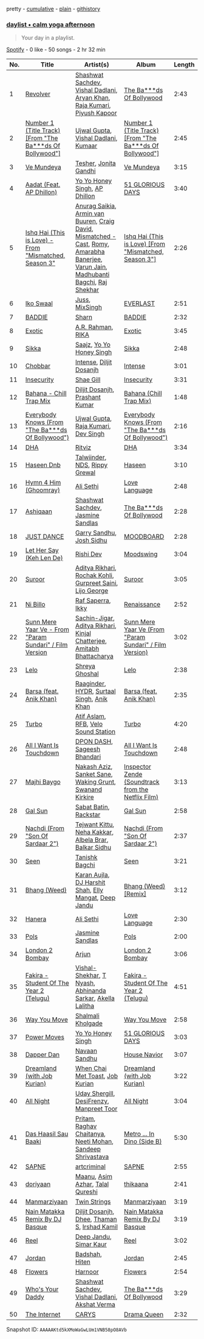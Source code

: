 pretty - [cumulative](/playlists/cumulative/37i9dQZF1EP6YuccBxUcC1.md) - [plain](/playlists/plain/37i9dQZF1EP6YuccBxUcC1) - [githistory](https://github.githistory.xyz/mdn522/spotify-playlist-archive/blob/main/playlists/plain/37i9dQZF1EP6YuccBxUcC1)

### [daylist • calm yoga afternoon](https://open.spotify.com/playlist/37i9dQZF1EP6YuccBxUcC1)

> Your day in a playlist.

[Spotify](https://open.spotify.com/user/spotify) - 0 like - 50 songs - 2 hr 32 min

| No. | Title | Artist(s) | Album | Length |
|---|---|---|---|---|
| 1 | [Revolver](https://open.spotify.com/track/00BrhcHwrhDQKfxt7VpYg8) | [Shashwat Sachdev](https://open.spotify.com/artist/465OXuCU8YZNmVG1leLwQ9), [Vishal Dadlani](https://open.spotify.com/artist/6CXEwIaXYfVJ84biCxqc9k), [Aryan Khan](https://open.spotify.com/artist/61gOxq7Ufie0TwQ5NzdG6F), [Raja Kumari](https://open.spotify.com/artist/5cBFMoMgcAt03YL2r0tS25), [Piyush Kapoor](https://open.spotify.com/artist/3QSkMsj71gq33qVAGpXNp8) | [The Ba\*\*\*ds Of Bollywood](https://open.spotify.com/album/3cUOrVPYaP7rq8PrpliN5k) | 2:43 |
| 2 | [Number 1 \(Title Track\) \[From "The Ba\*\*\*ds Of Bollywood"\]](https://open.spotify.com/track/5ZAmiOKY8NFpJUhHheNhso) | [Ujwal Gupta](https://open.spotify.com/artist/3YJUwreoTZwxYUi472ECtS), [Vishal Dadlani](https://open.spotify.com/artist/6CXEwIaXYfVJ84biCxqc9k), [Kumaar](https://open.spotify.com/artist/0m3D4grap8VFSzbJMqgNVk) | [Number 1 \(Title Track\) \[From "The Ba\*\*\*ds Of Bollywood"\]](https://open.spotify.com/album/4BcnzckXUSnrXWuUatNQBX) | 2:45 |
| 3 | [Ve Mundeya](https://open.spotify.com/track/0fy4chw5hmSLs9HifZjGu0) | [Tesher](https://open.spotify.com/artist/49YbNTLaaAbZHLtDI2aPGL), [Jonita Gandhi](https://open.spotify.com/artist/00sCATpEvwH48ays7PlQFU) | [Ve Mundeya](https://open.spotify.com/album/03op4wrOwbVjgVwgd9CmrU) | 3:15 |
| 4 | [Aadat \(Feat\. AP Dhillon\)](https://open.spotify.com/track/1tlFHs9EuvokJgdcacWUV8) | [Yo Yo Honey Singh](https://open.spotify.com/artist/7uIbLdzzSEqnX0Pkrb56cR), [AP Dhillon](https://open.spotify.com/artist/6LEG9Ld1aLImEFEVHdWNSB) | [51 GLORIOUS DAYS](https://open.spotify.com/album/1EXPml909SRGpOVUGBPytW) | 3:40 |
| 5 | [Ishq Hai \(This is Love\) \- From "Mismatched, Season 3"](https://open.spotify.com/track/53PHY7P6XrgX6YdPxJAhvO) | [Anurag Saikia](https://open.spotify.com/artist/6hzngLO20cX5IGqT0hVv1G), [Armin van Buuren](https://open.spotify.com/artist/0SfsnGyD8FpIN4U4WCkBZ5), [Craig David](https://open.spotify.com/artist/2JyWXPbkqI5ZJa3gwqVa0c), [Mismatched \- Cast](https://open.spotify.com/artist/0NbgKDsEHiPzZBZkqZGkXm), [Romy](https://open.spotify.com/artist/0bRPtPZQkWHeG7MGk9eWlh), [Amarabha Banerjee](https://open.spotify.com/artist/2780kFYuvbwSLPJZ5faEDw), [Varun Jain](https://open.spotify.com/artist/4gzrZDyL5gYiROkv27pYKx), [Madhubanti Bagchi](https://open.spotify.com/artist/4ojkMVHjuDZgDXSJy5qs2h), [Raj Shekhar](https://open.spotify.com/artist/2DFCHTDIA0t638a4mm37dK) | [Ishq Hai \(This is Love\) \[From "Mismatched, Season 3"\]](https://open.spotify.com/album/24zM8Ez9aPPiDScXVXSH5K) | 2:26 |
| 6 | [Iko Swaal](https://open.spotify.com/track/72QIpHD6bZqetRtxI5vWHP) | [Juss](https://open.spotify.com/artist/5Z8nzSJRSo4HRcUOzemnC1), [MixSingh](https://open.spotify.com/artist/05dG9pMLRWenxzvSmefE6U) | [EVERLAST](https://open.spotify.com/album/3uhmWIgY6nHnIaPlh0DMCf) | 2:51 |
| 7 | [BADDIE](https://open.spotify.com/track/4v9KiYkaOfFcDfhpBBT5o1) | [Sharn](https://open.spotify.com/artist/74RGMjbSsFv5RLj8wVx9Yv) | [BADDIE](https://open.spotify.com/album/7ucreaqIRN9stLOA5k130d) | 2:32 |
| 8 | [Exotic](https://open.spotify.com/track/4SUYaVB5r2N4MzbpIbDN10) | [A.R\. Rahman](https://open.spotify.com/artist/1mYsTxnqsietFxj1OgoGbG), [RIKA](https://open.spotify.com/artist/6Si6fslrH2xSORoY5TclT5) | [Exotic](https://open.spotify.com/album/3Pftudxj48b9EUkaAvMLcs) | 3:45 |
| 9 | [Sikka](https://open.spotify.com/track/5dNIsImk3MxIhUOuvm4IYL) | [Saajz](https://open.spotify.com/artist/2a2ivn274wtLKBnjDYa07b), [Yo Yo Honey Singh](https://open.spotify.com/artist/7uIbLdzzSEqnX0Pkrb56cR) | [Sikka](https://open.spotify.com/album/098ATXPi5J21VU2Gk6BzfD) | 2:48 |
| 10 | [Chobbar](https://open.spotify.com/track/4HAL6yNm5pnB6FZ6FESWRW) | [Intense](https://open.spotify.com/artist/0OS0NZnK7TGIAWx8MkWNFN), [Diljit Dosanjh](https://open.spotify.com/artist/2FKWNmZWDBZR4dE5KX4plR) | [Intense](https://open.spotify.com/album/5Ss6brlEyAXJfa4JuJDTq4) | 3:01 |
| 11 | [Insecurity](https://open.spotify.com/track/5OvQtruSErQghU31RE8ITe) | [Shae Gill](https://open.spotify.com/artist/3bWIy9AUrQdiNeS62Bp3OP) | [Insecurity](https://open.spotify.com/album/0aFrAXbbZZF82pRhaT7O1Q) | 3:31 |
| 12 | [Bahana \- Chill Trap Mix](https://open.spotify.com/track/1g78mzfPAvx68IcXYJlEkP) | [Diljit Dosanjh](https://open.spotify.com/artist/2FKWNmZWDBZR4dE5KX4plR), [Prashant Kumar](https://open.spotify.com/artist/3mi6JO5YENfN5tpHOoJ1eR) | [Bahana \(Chill Trap Mix\)](https://open.spotify.com/album/7A033xvx3wQsch8W9VaH0r) | 1:48 |
| 13 | [Everybody Knows \(From "The Ba\*\*\*ds Of Bollywood"\)](https://open.spotify.com/track/2oiVBhxXnnvvISX5h4QCLW) | [Ujwal Gupta](https://open.spotify.com/artist/3YJUwreoTZwxYUi472ECtS), [Raja Kumari](https://open.spotify.com/artist/5cBFMoMgcAt03YL2r0tS25), [Dev Singh](https://open.spotify.com/artist/2r302zKJ42KHQjAoy87pL2) | [Everybody Knows \(From "The Ba\*\*\*ds Of Bollywood"\)](https://open.spotify.com/album/7sAyYBXTyuEgmr3bI4yM1u) | 2:16 |
| 14 | [DHA](https://open.spotify.com/track/7zppLGJpnb7poKWXnytlYh) | [Ritviz](https://open.spotify.com/artist/72beYOeW2sb2yfcS4JsRvb) | [DHA](https://open.spotify.com/album/7hyGAoHe1IroectOWD8I6N) | 3:34 |
| 15 | [Haseen Dnb](https://open.spotify.com/track/7senxrJtWhKo4jmyq9zIFw) | [Talwiinder](https://open.spotify.com/artist/6QoCrBHsojKnOrsGNfRcTN), [NDS](https://open.spotify.com/artist/5xh6szshoZ0UfZD1x6QzZG), [Rippy Grewal](https://open.spotify.com/artist/1RaZAbVB4yopz69N1XlZvj) | [Haseen](https://open.spotify.com/album/34rK10sMjf3SshCHivQW93) | 3:10 |
| 16 | [Hymn 4 Him \(Ghoomray\)](https://open.spotify.com/track/6cotTAdJkLHAq6bn99YGti) | [Ali Sethi](https://open.spotify.com/artist/3NegWDGp038A3FIi3gSYzl) | [Love Language](https://open.spotify.com/album/20Ar139mlrKYQWhCJS55iO) | 2:48 |
| 17 | [Ashiqaan](https://open.spotify.com/track/7yr2QRuzDScjVcjGwJsdcu) | [Shashwat Sachdev](https://open.spotify.com/artist/465OXuCU8YZNmVG1leLwQ9), [Jasmine Sandlas](https://open.spotify.com/artist/0mJDQBWytBhOh5JB1DOQ1c) | [The Ba\*\*\*ds Of Bollywood](https://open.spotify.com/album/3cUOrVPYaP7rq8PrpliN5k) | 2:28 |
| 18 | [JUST DANCE](https://open.spotify.com/track/5IRU4LPylqFkkCFHkGr9FE) | [Garry Sandhu](https://open.spotify.com/artist/7M3xY5iHSzEtoL3FpqOD75), [Josh Sidhu](https://open.spotify.com/artist/6ce1Ysig2iILmcVc0lmTKW) | [MOODBOARD](https://open.spotify.com/album/0dEWzhpR6tABssev2QxWDT) | 2:28 |
| 19 | [Let Her Say \(Keh Len De\)](https://open.spotify.com/track/4YHTTdF55EPegdk7yLN8xE) | [Rishi Dev](https://open.spotify.com/artist/0W2DyPJq5qmJMriMUi00xZ) | [Moodswing](https://open.spotify.com/album/6ugwjt06DK5TXRS0r9e7UJ) | 3:04 |
| 20 | [Suroor](https://open.spotify.com/track/5gFi3tVdaTSsz0OEmMpMrj) | [Aditya Rikhari](https://open.spotify.com/artist/3ozYqVCLohfpXIhalkhM8D), [Rochak Kohli](https://open.spotify.com/artist/3dN9MQpjIyNxyeRfz4EDZe), [Gurpreet Saini](https://open.spotify.com/artist/3nLLr3ShsQC2Hdrwjl14ie), [Lijo George](https://open.spotify.com/artist/4VS3XraXs2LRsowQnQ7VFh) | [Suroor](https://open.spotify.com/album/5oOjHG7QE0d0VtcG5p5sIk) | 3:05 |
| 21 | [Ni Billo](https://open.spotify.com/track/51Crm6R1lS4K5T9LaRBSoy) | [Raf Saperra](https://open.spotify.com/artist/182srEbrmnlFxcwkqZ0NR6), [Ikky](https://open.spotify.com/artist/3nqS8jzqmsPKFJTp0BOIel) | [Renaissance](https://open.spotify.com/album/2KvGFSmZajbcsUm5uVyx53) | 2:52 |
| 22 | [Sunn Mere Yaar Ve \- From "Param Sundari" / Film Version](https://open.spotify.com/track/5A3SfvOTrpwVPE6s2Gbso1) | [Sachin\-Jigar](https://open.spotify.com/artist/1mBydYMVBECdDmMfE2sEUO), [Aditya Rikhari](https://open.spotify.com/artist/3ozYqVCLohfpXIhalkhM8D), [Kinjal Chatterjee](https://open.spotify.com/artist/6NXTDlHdilNA2CtajWTQFa), [Amitabh Bhattacharya](https://open.spotify.com/artist/2fMqTqiTxUDlmcOEPaQSsx) | [Sunn Mere Yaar Ve \(From "Param Sundari" / Film Version\)](https://open.spotify.com/album/3RABSW6Ck2XR7vKs0mHTNS) | 3:02 |
| 23 | [Lelo](https://open.spotify.com/track/33H7mhRLOM0dLYaQmLCt4H) | [Shreya Ghoshal](https://open.spotify.com/artist/0oOet2f43PA68X5RxKobEy) | [Lelo](https://open.spotify.com/album/5PYNcJWoeyMDnsP2YWWdBs) | 2:38 |
| 24 | [Barsa \(feat\. Anik Khan\)](https://open.spotify.com/track/0WF5xJztVHYKTCPcG6fuvu) | [Raaginder](https://open.spotify.com/artist/0aS41TT32O5PsnAB7qZj7L), [HYDR](https://open.spotify.com/artist/40CEytkVli5Le5CFOYnONw), [Surtaal Singh](https://open.spotify.com/artist/2FBUr8Sy2zQN6lqLb3B5jd), [Anik Khan](https://open.spotify.com/artist/23bSD5t38m4d6k8jtlZGDa) | [Barsa \(feat\. Anik Khan\)](https://open.spotify.com/album/65Q72BUOUyAxvczxBrcWgX) | 2:35 |
| 25 | [Turbo](https://open.spotify.com/track/4o1BnaAMP6dKF3iFoQ8elF) | [Atif Aslam](https://open.spotify.com/artist/2oSONSC9zQ4UonDKnLqksx), [RFB](https://open.spotify.com/artist/6xWVbaQjA2OO1ejFPyKhjp), [Velo Sound Station](https://open.spotify.com/artist/36R4BjMUZw5ivfFomI7WGd) | [Turbo](https://open.spotify.com/album/5fjEKddLK4F1HYmeV5jVwo) | 4:20 |
| 26 | [All I Want Is Touchdown](https://open.spotify.com/track/2VwojaX4G6s3YdL8h8VSK4) | [DPON DASH](https://open.spotify.com/artist/4bY5J8e8VjNcVUqz6hEyst), [Sageesh Bhandari](https://open.spotify.com/artist/674Vx8sLVZrvoS8zPCDGq1) | [All I Want Is Touchdown](https://open.spotify.com/album/2vrzHJeAOmiBg5IRbMyJUk) | 2:48 |
| 27 | [Majhi Baygo](https://open.spotify.com/track/48M5q0ZTusFVEK9RaF6Byr) | [Nakash Aziz](https://open.spotify.com/artist/4kq8z3vydHjPDggxb16ErB), [Sanket Sane](https://open.spotify.com/artist/03C6v14ZTCUr9J9qQ7ueme), [Waking Grunt](https://open.spotify.com/artist/4CQMMV5MhFD0r3Pd4jRKDT), [Swanand Kirkire](https://open.spotify.com/artist/4q7O0NIvhz0G1IgyfOmdcz) | [Inspector Zende \(Soundtrack from the Netflix Film\)](https://open.spotify.com/album/2Q3z6w7DimzcD1oDeEK8yK) | 3:13 |
| 28 | [Gal Sun](https://open.spotify.com/track/4tdP02RmN1g1xsQ3HR8Smn) | [Sabat Batin](https://open.spotify.com/artist/3Q10GP2eLMD5yS7sczpwju), [Rackstar](https://open.spotify.com/artist/4g21Na8RW0XzhmKebNX5hY) | [Gal Sun](https://open.spotify.com/album/0sCYEAb6mRXQKMZkJQS3il) | 2:58 |
| 29 | [Nachdi \(From "Son Of Sardaar 2"\)](https://open.spotify.com/track/5plhRq2ZCy6sH671phdjbd) | [Tejwant Kittu](https://open.spotify.com/artist/1GSqodugPYZMLW4n3SfKLp), [Neha Kakkar](https://open.spotify.com/artist/5f4QpKfy7ptCHwTqspnSJI), [Albela Brar](https://open.spotify.com/artist/1ldXYAW0X4M90ZQyOe4GRL), [Balkar Sidhu](https://open.spotify.com/artist/6uBqTShUAXu6jwhxxvhuhZ) | [Nachdi \(From "Son Of Sardaar 2"\)](https://open.spotify.com/album/1krF7cLVCC3AzDSJDg34Yv) | 2:37 |
| 30 | [Seen](https://open.spotify.com/track/0n4khzo44PC6HfMFZ1Y1MW) | [Tanishk Bagchi](https://open.spotify.com/artist/4f7KfxeHq9BiylGmyXepGt) | [Seen](https://open.spotify.com/album/3KrIqiaOZiTvA08vB7oSl5) | 3:21 |
| 31 | [Bhang \(Weed\)](https://open.spotify.com/track/3rt2LnjmxdqbyiBQDN5CD4) | [Karan Aujla](https://open.spotify.com/artist/0J1RcIqkZOklqVtfIPgjba), [DJ Harshit Shah](https://open.spotify.com/artist/2tj8mpAYuA0p3XjIUhviMG), [Elly Mangat](https://open.spotify.com/artist/1AQswtUT2D149M5GgdyYMv), [Deep Jandu](https://open.spotify.com/artist/2RJawMqX9ESxws2KMtHyP3) | [Bhang \(Weed\) \[Remix\]](https://open.spotify.com/album/73G9i3G9Q3RG2HHOfXzWHh) | 3:12 |
| 32 | [Hanera](https://open.spotify.com/track/58KNryebZqqVHRizyXkmBc) | [Ali Sethi](https://open.spotify.com/artist/3NegWDGp038A3FIi3gSYzl) | [Love Language](https://open.spotify.com/album/20Ar139mlrKYQWhCJS55iO) | 2:30 |
| 33 | [Pols](https://open.spotify.com/track/4EpKRtkdwOQGmX1YCDsq1d) | [Jasmine Sandlas](https://open.spotify.com/artist/0mJDQBWytBhOh5JB1DOQ1c) | [Pols](https://open.spotify.com/album/0dKep1k5qQFGZnW7ZYEXmD) | 2:00 |
| 34 | [London 2 Bombay](https://open.spotify.com/track/6CyyQqV8TbABcz0yixz8Jm) | [Arjun](https://open.spotify.com/artist/5tvfyAT4aOIOkumo6vw1yL) | [London 2 Bombay](https://open.spotify.com/album/0cZJxtBRIGxwMgordcwrAm) | 3:06 |
| 35 | [Fakira \- Student Of The Year 2 \(Telugu\)](https://open.spotify.com/track/5jGqowq1ANePlbEVnPESlL) | [Vishal\-Shekhar](https://open.spotify.com/artist/6Mv8GjQa7LKUGCAqa9qqdb), [T Nyash](https://open.spotify.com/artist/4wZc2VguMBCqGfsn9cNdKs), [Abhinanda Sarkar](https://open.spotify.com/artist/2JaNhYwulfDvinUwASWEFg), [Akella Lalitha](https://open.spotify.com/artist/48OM4ZYhXufXYcmDGmlLSq) | [Fakira \- Student Of The Year 2 \(Telugu\)](https://open.spotify.com/album/4kClnnIpqiyxeGpzxDzNFi) | 4:51 |
| 36 | [Way You Move](https://open.spotify.com/track/2D63BaGWZtBjUBOYVSrl5K) | [Shalmali Kholgade](https://open.spotify.com/artist/6uskWv5K2FA0YOAYr7JOUz) | [Way You Move](https://open.spotify.com/album/1rxymbQM3Vvv2rH27kpzBp) | 2:58 |
| 37 | [Power Moves](https://open.spotify.com/track/3vFhiyEM5lohM617tKuyGr) | [Yo Yo Honey Singh](https://open.spotify.com/artist/7uIbLdzzSEqnX0Pkrb56cR) | [51 GLORIOUS DAYS](https://open.spotify.com/album/1EXPml909SRGpOVUGBPytW) | 3:03 |
| 38 | [Dapper Dan](https://open.spotify.com/track/6mkq59sR50XwPpf70v96WZ) | [Navaan Sandhu](https://open.spotify.com/artist/6PdJJhJWHFRtoERTQ8JGq1) | [House Navior](https://open.spotify.com/album/1YrHBFW9Wk9KjrEsecqKh4) | 3:07 |
| 39 | [Dreamland \(with Job Kurian\)](https://open.spotify.com/track/2QpHILkZW7abDg8IoV1jjX) | [When Chai Met Toast](https://open.spotify.com/artist/04hYGGSjYtLekuuJXEGrIl), [Job Kurian](https://open.spotify.com/artist/4rJY6amSC7TWtV9oifBnrS) | [Dreamland \(with Job Kurian\)](https://open.spotify.com/album/4rnfubshdaVkF3HfzJ0bdk) | 3:22 |
| 40 | [All Night](https://open.spotify.com/track/19uM2N0ymBRh1QI0TDfW2I) | [Uday Shergill](https://open.spotify.com/artist/6PLuA0Jn2tc9JcYvHgaq83), [DesiFrenzy](https://open.spotify.com/artist/7gfgcUaGKOoCfKt1Yoi92E), [Manpreet Toor](https://open.spotify.com/artist/67OGIpBLGGuGHuiEFX5HcQ) | [All Night](https://open.spotify.com/album/2dIcI866pjfN6COrXeCZwn) | 3:04 |
| 41 | [Das Haasil Sau Baaki](https://open.spotify.com/track/7vruKLX3SxPeQ8bzOumysa) | [Pritam](https://open.spotify.com/artist/1wRPtKGflJrBx9BmLsSwlU), [Raghav Chaitanya](https://open.spotify.com/artist/3qpyErDI4i90q5EGgSRmNK), [Neeti Mohan](https://open.spotify.com/artist/3ZxZ03fj3tXBZHZWzvaLSM), [Sandeep Shrivastava](https://open.spotify.com/artist/7qATomOqJzoJiuEpAaxOXd) | [Metro ..\. In Dino \(Side B\)](https://open.spotify.com/album/0Xenz5qY7LXiUVHvEQDoWr) | 5:30 |
| 42 | [SAPNE](https://open.spotify.com/track/4dzPV9X1deHF1JN4NTBmMm) | [artcriminal](https://open.spotify.com/artist/3AzPImbr6WZRcgthmp9PaA) | [SAPNE](https://open.spotify.com/album/4jEgDUIKGjHPRcB7XqWQUb) | 2:55 |
| 43 | [doriyaan](https://open.spotify.com/track/2fPWsvvLodVUKYCeFaQuA4) | [Maanu](https://open.spotify.com/artist/3scNK8e4mqnP6Rb8a3lwZY), [Asim Azhar](https://open.spotify.com/artist/1ZChN8G1Y7CJ0TXbrvblwS), [Talal Qureshi](https://open.spotify.com/artist/0nES9rTgJJV7uJF2cIkJNS) | [thikaana](https://open.spotify.com/album/3ylcDNCFhIYXlJkk66ysQe) | 2:41 |
| 44 | [Manmarziyaan](https://open.spotify.com/track/6p6uc8Y7NiWolmbbxxJDNM) | [Twin Strings](https://open.spotify.com/artist/0cPN6x5LmDIZjp6gFmAkqw) | [Manmarziyaan](https://open.spotify.com/album/3w5CUX5d46167fkjxLrJOD) | 3:19 |
| 45 | [Nain Matakka Remix By DJ Basque](https://open.spotify.com/track/0Efism7QuBiafbITuRfayi) | [Diljit Dosanjh](https://open.spotify.com/artist/2FKWNmZWDBZR4dE5KX4plR), [Dhee](https://open.spotify.com/artist/77YvCBWe0tTLygpgSJsdOH), [Thaman S](https://open.spotify.com/artist/2FgHPfRprDaylrSRVf1UlN), [Irshad Kamil](https://open.spotify.com/artist/3GdSQUH1BRtl9UrrtuwJlP) | [Nain Matakka Remix By DJ Basque](https://open.spotify.com/album/3J95BvFkoSDxf6Dq4KDB9n) | 3:19 |
| 46 | [Reel](https://open.spotify.com/track/1lNRNWCcXZ1QjNNkhYmvfu) | [Deep Jandu](https://open.spotify.com/artist/2RJawMqX9ESxws2KMtHyP3), [Simar Kaur](https://open.spotify.com/artist/5yI5MjFLwQwfP24OxchqN1) | [Reel](https://open.spotify.com/album/64h2Td6y0lCewAtlujZrk2) | 3:02 |
| 47 | [Jordan](https://open.spotify.com/track/6IKE2HB2eXHNi8Vkn4djb1) | [Badshah](https://open.spotify.com/artist/0y59o4v8uw5crbN9M3JiL1), [Hiten](https://open.spotify.com/artist/597A6e3D22Vq4gxyh4mUjh) | [Jordan](https://open.spotify.com/album/4gtmLGXQDzUsBw8UenXF12) | 2:45 |
| 48 | [Flowers](https://open.spotify.com/track/6f71Yo6bkv9AWs3MbM7dWu) | [Harnoor](https://open.spotify.com/artist/4eB5clMaoi0cCRnCwLkkiS) | [Flowers](https://open.spotify.com/album/6xrvT0PEBTmD7k1vkFe1io) | 2:54 |
| 49 | [Who's Your Daddy](https://open.spotify.com/track/1UT8CKUUc97n1JhYmzezlp) | [Shashwat Sachdev](https://open.spotify.com/artist/465OXuCU8YZNmVG1leLwQ9), [Vishal Dadlani](https://open.spotify.com/artist/6CXEwIaXYfVJ84biCxqc9k), [Akshat Verma](https://open.spotify.com/artist/4dkl86r3JklBVKQEt3Gl2Q) | [The Ba\*\*\*ds Of Bollywood](https://open.spotify.com/album/3cUOrVPYaP7rq8PrpliN5k) | 3:29 |
| 50 | [The Internet](https://open.spotify.com/track/4z5D3BklthAp85PueFm9v5) | [CARYS](https://open.spotify.com/artist/7sNr4UxauWqLRElKZufDRU) | [Drama Queen](https://open.spotify.com/album/6C2RhSmTlG2IZcWtaXCSgL) | 2:32 |

Snapshot ID: `AAAAAKtd5kXMoWaGwLUm1VNB58pO8AVb`
